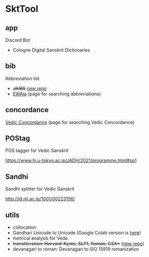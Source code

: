 # SktTool

## app

Discord Bot

- Cologne Digital Sanskrit Dictionaries

## bib

Abbreviation list

- ~~JAIBS~~ [new repo](https://github.com/Yuzki/veda-bib)
- [EWAia](https://yuzki.github.io/SktTool/bib/web/search.html) (page for searching abbreviations)

## concordance

[Vedic Concordance](https://yuzki.github.io/SktTool/concordance/bloomfield_web/index.html) (page for searching Vedic Concordance)

## POStag

POS tagger for Vedic Sanskrit

https://www.hi.u-tokyo.ac.jp/JADH/2021/programme.html#sp1

## Sandhi

Sandhi splitter for Vedic Sanskrit

http://id.nii.ac.jp/1001/00223156/


## utils

- collocation
- Gandhari Unicode to Unicode (Google Colab version is [here](https://colab.research.google.com/drive/1EVCpsTPfu2G0lnHJE_3atHXUXkuDGQj8?usp=sharing))
- metrical analysis for Veda
- ~~transliteration: Harvard-Kyoto, SLP1, Roman, CSX+~~ ([new repo](https://github.com/Yuzki/SanskritTransliteration))
- devanagari to roman: Devanagari to ISO 15919 romanization
